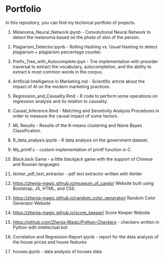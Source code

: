 # Portfolio

In this repository, you can find my technical portfolio of projects. 

1. Melanoma_Neural_Network.ipynb - Convolutional Neural Network to detect the melanoma based on the photo of skin of the person.

2. Plagiarism_Detector.ipynb - Rolling Hashing vs. Usual Hashing to detect plagiarism + plagiarism percentage counter.

3. Prefix_Tree_with_Autocomplete.ipyn - Trie implementation with preorder traversal to extract the vocabulary, autocompletion, and the ability to extract k most common words in the corpus.

4. Artificial Intelligence in Marketing.md - Scientific article about the impact of AI on the modern marketing practices.

5. Regression_and_Causality.Rmd - R code to perform some operations on regression analysis and its relation to causality.

6. Causal_Inference.Rmd - Matching and Sensitivity Analysis Procedures in order to measure the causal impact of some factors.

7. ML Results - Results of the K-means clustering and Naive Bayes Classification.

8. R_data_analysis.ipynb - R data analysis on the government dataset.

9. My_printf.c - custom implementation of printf function in C.

10. BlackJack Game - a little blackjack game with the support of Chinese and Russian languages

11. tkinter_pdf_text_extractor - pdf text extractor written with tkinter

12. https://zhenia-magic.github.io/museum_of_candy/ Website built using Bootstrap, JS, HTML, and CSS.

13. https://zhenia-magic.github.io/random_color_generator/ Random Color Generator Website

14. https://zhenia-magic.github.io/score_keeper/ Score Keeper Website

15. https://github.com/Zhenia-Magic/Python-Checkers - checkers written in Python with intellectual bot

16. Correlation and Regression Report.ipynb - report for the data analysis of the house prices and house features

17. houses.ipynb - data analysis of houses data

